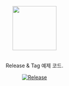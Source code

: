 <div align="center">
  <img width="120" src="https://img1.daumcdn.net/thumb/R1280x0/?scode=mtistory2&fname=https%3A%2F%2Fblog.kakaocdn.net%2Fdn%2FpfXvE%2FbtsJrDmta3T%2FCO7QSB7Thkn0aOW3XLiccK%2Fimg.png"><br/><br/>
</div>

<div align="center">

Release & Tag 예제 코드.

[![Release](https://img.shields.io/badge/%E2%9C%A8%20release-v1.0.3-brightgreen)](https://github.com/jun-labs/deploy-status/releases)

</div>
